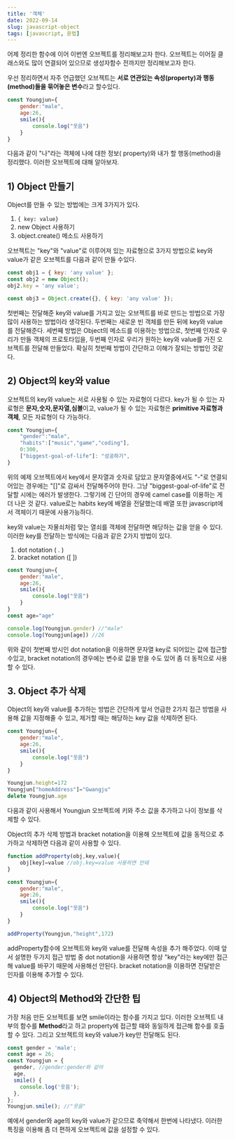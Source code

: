 ```yaml
---
title: '객체'
date: 2022-09-14
slug: javascript-object
tags: [javascript, 문법]
---
```


어제 정리한 함수에 이어 이번엔 오브젝트를 정리해보고자 한다. 오브젝트는 이어질 클래스와도 많이 연결되어 있으므로 생성자함수 전까지만 정리해보고자 한다.

우선 정리하면서 자주 언급했던 오브젝트는 <b>서로 연관있는 속성(property)과 행동(method)들을 묶어놓은 변수</b>라고 할수있다.

```javascript
const Youngjun={
    gender:"male",
    age:26,
    smile(){
        console.log("웃음")
    }
}
```

다음과 같이 "나"라는 객체에 나에 대한 정보( property)와 내가 할 행동(method)을 정리했다. 이러한 오브젝트에 대해 알아보자.

## 1) Object 만들기

Object를 만들 수 있는 방법에는 크게 3가지가 있다.

1. `{ key: value}`
2.  new Object 사용하기
3.  object.create() 메소드 사용하기

오브젝트는 "key"와 "value"로 이루어져 있는 자료형으로 3가지 방법으로 key와 value가 같은 오브젝트를 다음과 같이 만들 수있다.

```javascript
const obj1 = { key: 'any value' };
const obj2 = new Object();
obj2.key = 'any value';

const obj3 = Object.create({}, { key: 'any value' });
```

첫번째는 전달해준 key와 value를 가지고 있는 오브젝트를 바로 만드는 방법으로 가장 많이 사용하는 방법이라 생각된다. 두번째는 새로운 빈 객체를 만든 뒤에 key와 value를 전달해준다. 세번째 방법은 Object의 메소드를 이용하는 방법으로, 첫번째 인자로 우리가 만들 객체의 프로토타입을, 두번째 인자로 우리가 원하는 key와 value를 가진 오브젝트를 전달해 만들었다. 확실히 첫번째 방법이 간단하고 이해가 잘되는 방법인 것같다.

## 2) Object의 key와 value

오브젝트의 key와 value는 서로 사용될 수 있는 자료형이 다르다. key가 될 수 있는 자료형은 <b>문자,숫자,문자열,심볼</b>이고, value가 될 수 있는 자료형은 <b>primitive 자료형과 객체</b>, 모든 자료형이 다 가능하다.

```javascript
const Youngjun={
    "gender":"male",
    "habits":["music","game","coding"],
    0:300,
	["biggest-goal-of-life"]: "성공하기",
}
```

위의 예제 오브젝트에서 key에서 문자열과 숫자로 담았고 문자열중에서도 "-"로 연결되어있는 경우에는 "[]"로 감싸서 전달해주어야 한다. 그냥 "biggest-goal-of-life"로 전달할 시에는 에러가 발생한다. 그렇기에 긴 단어의 경우에 camel case를 이용하는 게 더 나은 것 같다. value로는 habits key에 배열을 전달했는데 배열 또한 javascript에서 객체이기 때문에 사용가능하다.

key와 value는 자물쇠처럼 맞는 열쇠를 객체에 전달하면 해당하는 값을 얻을 수 있다. 이러한 key를 전달하는 방식에는 다음과 같은 2가지 방법이 있다.

1. dot notation ( . )
2. bracket notation ([ ])

```javascript
const Youngjun={
    gender:"male",
    age:26,
    smile(){
        console.log("웃음")
    }
}
const age="age"

console.log(Youngjun.gender) //"male"
console.log(Youngjun[age]) //26
```

위와 같이 첫번째 방시인 dot notation을 이용하면 문자열 key로 되어있는 값에 접근할 수있고, bracket notation의 경우에는 변수로 값을 받을 수도 있어 좀 더 동적으로 사용할 수 있다.

## 3. Object 추가 삭제

Object의 key와 value를 추가하는 방법은 간단하게 앞서 언급한 2가지 접근 방법을 사용해 값을 지정해줄 수 있고, 제거할 때는 해당하는 key 값을 삭제하면 된다.

```javascript
const Youngjun={
    gender:"male",
    age:26,
    smile(){
        console.log("웃음")
    }
}

Youngjun.height=172
Youngjun["homeAddress"]="Gwangju"
delete Youngjun.age
```

다음과 같이 사용해서 Youngjun 오브젝트에 키와 주소 값을 추가하고 나이 정보를 삭제할 수 있다.

Object의 추가 삭제 방법과 bracket notation을 이용해 오브젝트에 값을 동적으로 추가하고 삭제하면 다음과 같이 사용할 수 있다.

```javascript
function addProperty(obj,key,value){
    obj[key]=value //obj.key=value 사용하면 안돼
}

const Youngjun={
    gender:"male",
    age:26,
    smile(){
        console.log("웃음")
    }
}

addProperty(Youngjun,"height",172)
```

addProperty함수에 오브젝트와 key와 value를 전달해 속성을 추가 해주었다. 이때 앞서 설명한 두가지 접근 방법 중 dot notation을 사용하면 항상 "key"라는 key에만 접근해 value를 바꾸기 때문에 사용해선 안된다. bracket notation을 이용하면 전달받은 인자를 이용해 추가할 수 있다.

## 4) Object의 Method와 간단한 팁

가장 처음 만든 오브젝트를 보면 smile이라는 함수를 가지고 있다. 이러한 오브젝트 내부의 함수를 <b>Method</b>라고 하고 property에 접근할 때와 동일하게 접근해 함수를 호출 할 수 있다. 그리고 오브젝트의 key와 value가 key만 전달해도 된다.

```javascript
const gender = 'male';
const age = 26;
const Youngjun = {
  gender, //gender:gender와 같아
  age,
  smile() {
    console.log('웃음');
  },
};
Youngjun.smile(); //"웃음"
```

예에서 gender와 age의 key와 value가 같으므로 축약해서 한번에 나타냈다. 이러한 특징을 이용해 좀 더 편하게 오브젝트에 값을 설정할 수 있다.
